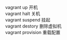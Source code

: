 vagrant up   开机  
vagrant halt 关机  
vagrant suspend 挂起  
vagrant destory 删除虚拟机  
vagrant provision 重载配置  
